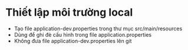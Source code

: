 # Thiết lập môi trường local 
- Tạo file application-dev.properties trong thư mục src/main/resources
- Dùng để ghi đè cấu hình trong file application.properties
- Không đưa file application-dev.properties lên git